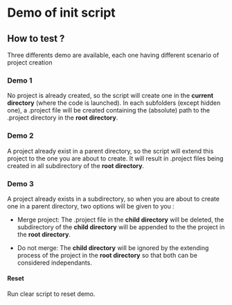 # Demo of init script

## How to test ?

Three differents demo are available, each one having different scenario of project creation

### Demo 1

No project is already created, so the script will create one in the **current directory** (where the code is launched). In each subfolders (except hidden one), a .project file will be created containing the (absolute) path to the .project directory in the **root directory**.

### Demo 2

A project already exist in a parent directory, so the script will extend this project to the one you are about to create. It will result in .project files being created in all subdirectory of the **root directory**.

### Demo 3

A project already exists in a subdirectory, so when you are about to create one in a parent directory, two options will be given to you :

* Merge project: The .project file in the **child directory** will be deleted, the subdirectory of the **child directory** will be appended to the the project in the **root directory**.

* Do not merge: The **child directory** will be ignored by the extending process of the project in the **root directory** so that both can be considered independants.

#### Reset

Run clear script to reset demo.